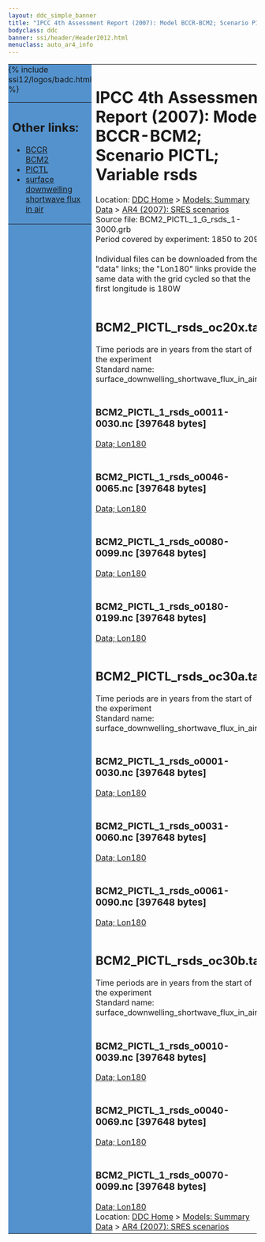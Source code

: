 ```yaml
---
layout: ddc_simple_banner
title: "IPCC 4th Assessment Report (2007): Model BCCR-BCM2; Scenario PICTL; Variable rsds"
bodyclass: ddc
banner: ssi/header/Header2012.html
menuclass: auto_ar4_info
---
```



<table width="100%" border="0" cellspacing="0" cellpadding="0" style="border-collapse: collapse;">
<tr style="margin:0;padding:0;border:0;">
<td style="margin:0;padding:0;border:0;height:1pt;width:150pt;background:#5492CD;" valign="top" >

<div id="lh-col2" class="auto_ar4_info">
<table class="menumain" bgcolor="#5492CD" cellspacing="0" width="100%" border="0">
<tr><td>
<h2> Other links:</h2>
<ul>
<li><a href="/auto/ar4/model-BCCR-BCM2.html">BCCR<br/>BCM2</a></li>
<li><a href="/auto/ar4/scenario-PICTL.html">PICTL</a></li>
<li><a href="/auto/ar4/var-surface_downwelling_shortwave_flux_in_air.html">surface downwelling<br/> shortwave flux in air</a></li>
</ul>
</td></tr>
{% include ssi12/logos/badc.html %}
</table>
</div>
</td>
<td><h1>IPCC 4th Assessment Report (2007): Model BCCR-BCM2; Scenario PICTL; Variable rsds</h1>

<!-- Breadcrumb1 -->
<div id="breadcrumb1" align="left">
Location: <a href="/index.html">DDC Home</a> > <a href="/sim/gcm_clim/">Models: Summary Data</a>
> <a href="/sim/gcm_clim/SRES_AR4/index.html">AR4 (2007): SRES scenarios</a>
</div>
<!-- End of Breadcrumb1 -->Source file: BCM2_PICTL_1_G_rsds_1-3000.grb
<br/>
Period covered by experiment: 1850 to 2099<br/>
<br/>Individual files can be downloaded from the "data" links; the "Lon180" links provide the same data
         with the grid cycled so that the first longitude is 180W<br/>
<br/><h2>BCM2_PICTL_rsds_oc20x.tar</h2>
Time periods are in years from the start of the experiment<br/>
Standard name: surface_downwelling_shortwave_flux_in_air<br>
<br/><h3>BCM2_PICTL_1_rsds_o0011-0030.nc [397648 bytes]</h3>
<a href="/cgi-bin/downl/ar4_nc/rsds/BCM2_PICTL_1_rsds_o0011-0030.nc">Data; </a><a href="/cgi-bin/downl/ar4_nc/rsds/BCM2_PICTL_1_rsds_o0011-0030.cyto180.nc"> Lon180</a><br/>
<br/><h3>BCM2_PICTL_1_rsds_o0046-0065.nc [397648 bytes]</h3>
<a href="/cgi-bin/downl/ar4_nc/rsds/BCM2_PICTL_1_rsds_o0046-0065.nc">Data; </a><a href="/cgi-bin/downl/ar4_nc/rsds/BCM2_PICTL_1_rsds_o0046-0065.cyto180.nc"> Lon180</a><br/>
<br/><h3>BCM2_PICTL_1_rsds_o0080-0099.nc [397648 bytes]</h3>
<a href="/cgi-bin/downl/ar4_nc/rsds/BCM2_PICTL_1_rsds_o0080-0099.nc">Data; </a><a href="/cgi-bin/downl/ar4_nc/rsds/BCM2_PICTL_1_rsds_o0080-0099.cyto180.nc"> Lon180</a><br/>
<br/><h3>BCM2_PICTL_1_rsds_o0180-0199.nc [397648 bytes]</h3>
<a href="/cgi-bin/downl/ar4_nc/rsds/BCM2_PICTL_1_rsds_o0180-0199.nc">Data; </a><a href="/cgi-bin/downl/ar4_nc/rsds/BCM2_PICTL_1_rsds_o0180-0199.cyto180.nc"> Lon180</a><br/>
<br/><h2>BCM2_PICTL_rsds_oc30a.tar</h2>
Time periods are in years from the start of the experiment<br/>
Standard name: surface_downwelling_shortwave_flux_in_air<br>
<br/><h3>BCM2_PICTL_1_rsds_o0001-0030.nc [397648 bytes]</h3>
<a href="/cgi-bin/downl/ar4_nc/rsds/BCM2_PICTL_1_rsds_o0001-0030.nc">Data; </a><a href="/cgi-bin/downl/ar4_nc/rsds/BCM2_PICTL_1_rsds_o0001-0030.cyto180.nc"> Lon180</a><br/>
<br/><h3>BCM2_PICTL_1_rsds_o0031-0060.nc [397648 bytes]</h3>
<a href="/cgi-bin/downl/ar4_nc/rsds/BCM2_PICTL_1_rsds_o0031-0060.nc">Data; </a><a href="/cgi-bin/downl/ar4_nc/rsds/BCM2_PICTL_1_rsds_o0031-0060.cyto180.nc"> Lon180</a><br/>
<br/><h3>BCM2_PICTL_1_rsds_o0061-0090.nc [397648 bytes]</h3>
<a href="/cgi-bin/downl/ar4_nc/rsds/BCM2_PICTL_1_rsds_o0061-0090.nc">Data; </a><a href="/cgi-bin/downl/ar4_nc/rsds/BCM2_PICTL_1_rsds_o0061-0090.cyto180.nc"> Lon180</a><br/>
<br/><h2>BCM2_PICTL_rsds_oc30b.tar</h2>
Time periods are in years from the start of the experiment<br/>
Standard name: surface_downwelling_shortwave_flux_in_air<br>
<br/><h3>BCM2_PICTL_1_rsds_o0010-0039.nc [397648 bytes]</h3>
<a href="/cgi-bin/downl/ar4_nc/rsds/BCM2_PICTL_1_rsds_o0010-0039.nc">Data; </a><a href="/cgi-bin/downl/ar4_nc/rsds/BCM2_PICTL_1_rsds_o0010-0039.cyto180.nc"> Lon180</a><br/>
<br/><h3>BCM2_PICTL_1_rsds_o0040-0069.nc [397648 bytes]</h3>
<a href="/cgi-bin/downl/ar4_nc/rsds/BCM2_PICTL_1_rsds_o0040-0069.nc">Data; </a><a href="/cgi-bin/downl/ar4_nc/rsds/BCM2_PICTL_1_rsds_o0040-0069.cyto180.nc"> Lon180</a><br/>
<br/><h3>BCM2_PICTL_1_rsds_o0070-0099.nc [397648 bytes]</h3>
<a href="/cgi-bin/downl/ar4_nc/rsds/BCM2_PICTL_1_rsds_o0070-0099.nc">Data; </a><a href="/cgi-bin/downl/ar4_nc/rsds/BCM2_PICTL_1_rsds_o0070-0099.cyto180.nc"> Lon180</a><br/>
<!-- Breadcrumb2 -->
<div id="breadcrumb2" align="left">
Location: <a href="/index.html">DDC Home</a> > <a href="/sim/gcm_clim/">Models: Summary Data</a>
> <a href="/sim/gcm_clim/SRES_AR4/index.html">AR4 (2007): SRES scenarios</a>
</div>
<!-- End of Breadcrumb2 --></td></tr></table>
